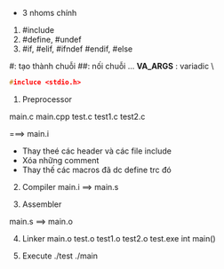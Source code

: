 - 3 nhoms chính

1. #include
2. #define, #undef
3. #if, #elif, #ifndef #endif, #else

#: tạo thành chuỗi
##: nối chuỗi
...
__VA_ARGS__ : variadic 
\

```c
#incluce <stdio.h>
```

1. Preprocessor

main.c main.cpp
test.c
test1.c
test2.c

===> main.i
 - Thay theé các header và các file include
 - Xóa những comment
 - Thay thế các macros đã dc define trc đó

2. Compiler
main.i ==> main.s

3. Assembler

main.s ==> main.o

4. Linker
main.o test.o test1.o test2.o test.exe
int main()

5. Execute
./test
./main

